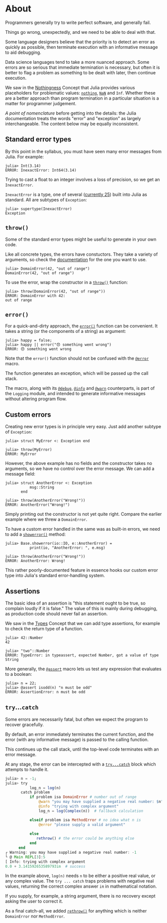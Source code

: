 # About

Programmers generally try to write perfect software, and generally fail.

Things go wrong, unexpectedly, and we need to be able to deal with that.

Some language designers believe that the priority is to detect an error as quickly as possible, then terminate execution with an informative message to aid debugging.

Data science languages tend to take a more nuanced approach.
Some errors are so serious that immediate termination is necessary, but often it is better to flag a problem as something to be dealt with later, then continue execution.

We saw in the [Nothingness][nothingness] Concept that Julia provides various placeholders for problematic values: [`nothing`][nothing], [`NaN`][NaN] and `Inf`.
Whether these are a better approach than program termination in a particular situation is a matter for programmer judgement.

_A point of nomenclature_ before getting into the details: the Julia documentation treats the words "error" and "exception" as largely interchangeable.
The content below may be equally inconsistent.

## Standard error types

By this point in the syllabus, you must have seen many error messages from Julia.
For example:

```julia-repl
julia> Int(3.14)
ERROR: InexactError: Int64(3.14)
```

Trying to cast a float to an integer involves a loss of precision, so we get an `InexactError`.

`InexactError` is a type, one of several ([currently 25][errors]) built into Julia as standard.
All are subtypes of `Exception`:

```julia-repl
julia> supertype(InexactError)
Exception
```

## `throw()`

Some of the standard error types might be useful to generate in your own code.

Like all concrete types, the errors have constuctors.
They take a variety of arguments, so check the [documentation][errors] for the one you want to use.

```julia-repl
julia> DomainError(42, "out of range")
DomainError(42, "out of range")
```

To use the error, wrap the constructor in a [`throw()`][throw] function:

```julia-repl
julia> throw(DomainError(42, "out of range"))
ERROR: DomainError with 42:
out of range
```

## `error()`

For a quick-and-dirty approach, the [`error()`][error] function can be convenient.
It takes a string (or the components of a string) as argument:

```julia-repl
julia> happy = false;
julia> happy || error("😞 something went wrong")
ERROR: 😞 something went wrong
```

Note that the `error()` function should not be confused with the [`@error`][error_macro] macro.

The function generates an exception, which will be passed up the call stack.

The macro, along with its [`@debug`][debug_macro], [`@info`][info_macro] and [`@warn`][warn_macro] counterparts, is part of the `Logging` module, and intended to generate informative messages without altering program flow.

## Custom errors

Creating new error types is in principle very easy.
Just add another subtype of `Exception`:

```julia-repl
julia> struct MyError <: Exception end

julia> throw(MyError)
ERROR: MyError
```

However, the above example has no fields and the constructor takes no arguments, so we have no control over the error message.
We can add a message field:

```julia-repl
julia> struct AnotherError <: Exception
           msg::String
       end

julia> throw(AnotherError("Wrong!"))
ERROR: AnotherError("Wrong!")
```

Simply printing out the constructor is not yet quite right.
Compare the earlier example where we threw a `DomainError`.

To have a custom error handled in the same was as built-in errors, we need to add a [`showerror()`][showerror] method:

```julia-repl
julia> Base.showerror(io::IO, e::AnotherError) =
           print(io, "AnotherError: ", e.msg)

julia> throw(AnotherError("Wrong!"))
ERROR: AnotherError: Wrong!
```

This rather poorly-documented feature in essence hooks our custom error type into Julia's standard error-handling system.

## Assertions

The basic idea of an assertion is "this statement ought to be true, so complain loudly if it is false."
The value of this is mainly during debugging, as production code should never fail an assertion.

We saw in the [Types][types] Concept that we can add type assertions, for example to check the return type of a function.

```julia-repl
julia> 42::Number
42

julia> "two"::Number
ERROR: TypeError: in typeassert, expected Number, got a value of type String
```

More generally, the [`@assert`][assert] macro lets us test any expression that evaluates to a boolean:

```julia-repl
julia> n = 22;
julia> @assert isodd(n) "n must be odd"
ERROR: AssertionError: n must be odd
```

## `try`...`catch`

Some errors are necessarily fatal, but often we expect the program to recover gracefully.

By default, an error immediately terminates the current function, and the error (with any informative message) is passed to the calling function.

This continues up the call stack, until the top-level code terminates with an error message.

At any stage, the error can be intercepted with a [`try...catch`][try-catch] block which attempts to handle it.

```julia
julia> n = -1;
julia> try
           log_n = log(n)
       catch problem
           if problem isa DomainError # number out of range
               @warn "you may have supplied a negative real number: $n"
               @info "trying with complex argument"
               log_n = log(Complex(n))  # fallback calculation

           elseif problem isa MethodError # no idea what n is
               @error "please supply a valid argument"
 
           else
              rethrow() # the error could be anything else
           end
      end
┌ Warning: you may have supplied a negative real number: -1
└ @ Main REPL[3]:5
[ Info: trying with complex argument
0.0 + 3.141592653589793im  # success
```

In the example above, `log(n)` needs `n` to be either a positive real value, or any complex value.
The `try ... catch` traps problems with negative real values, returning the correct complex answer `iπ` in mathematical notation.

If you supply, for example, a string argument, there is no recovery except asking the user to correct it.

As a final catch-all, we added [`rethrow()`][rethrow] for anything which is neither `DomainError` nor `MethodError`.



[nothingness]: https://exercism.org/tracks/julia/concepts/nothingness
[nothing]: https://docs.julialang.org/en/v1/base/base/#Core.Nothing
[missing]: https://docs.julialang.org/en/v1/base/base/#Base.missing
[NaN]: https://en.wikipedia.org/wiki/NaN
[errors]: https://docs.julialang.org/en/v1/manual/control-flow/#Built-in-Exceptions
[assert]: https://docs.julialang.org/en/v1/base/base/#Base.@assert
[showerror]: https://docs.julialang.org/en/v1/base/io-network/#Base.showerror
[error_macro]: https://docs.julialang.org/en/v1/stdlib/Logging/#Logging.Error
[debug_macro]: https://docs.julialang.org/en/v1/stdlib/Logging/#Logging.Debug
[info_macro]: https://docs.julialang.org/en/v1/stdlib/Logging/#Logging.Info
[warn_macro]: https://docs.julialang.org/en/v1/stdlib/Logging/#Logging.Warn
[error]: https://docs.julialang.org/en/v1/manual/control-flow/#Errors 
[throw]: https://docs.julialang.org/en/v1/manual/control-flow/#The-%5Bthrow%5D(@ref)-function
[try-catch]: https://docs.julialang.org/en/v1/manual/control-flow/#The-try/catch-statement
[types]: https://exercism.org/tracks/julia/concepts/types
[rethrow]: https://docs.julialang.org/en/v1/base/base/#Base.rethrow
